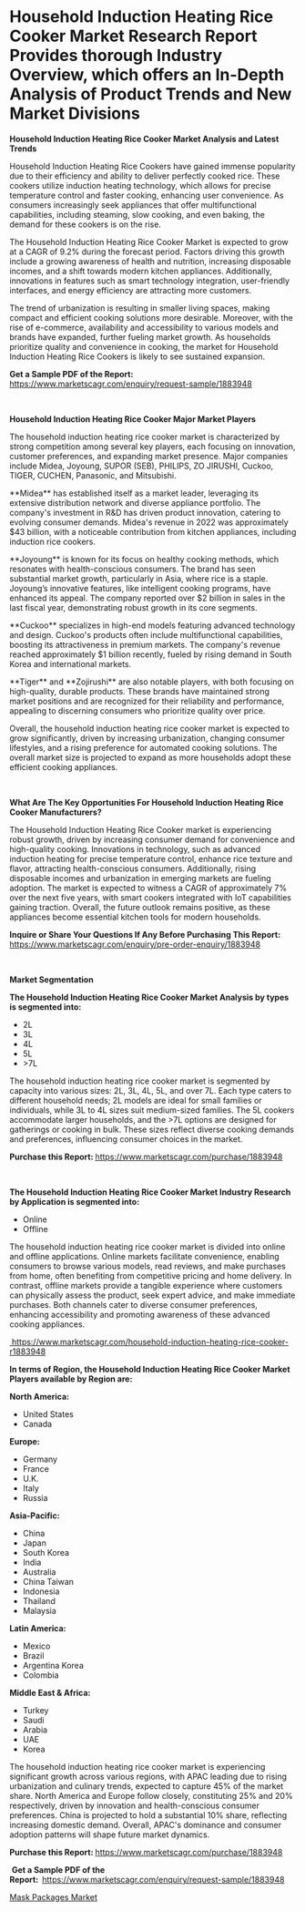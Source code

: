 <p><h1>Household Induction Heating Rice Cooker Market Research Report Provides thorough Industry Overview, which offers an In-Depth Analysis of Product Trends and New Market Divisions</h1></p><p><strong>Household Induction Heating Rice Cooker Market Analysis and Latest Trends</strong></p>
<p><p>Household Induction Heating Rice Cookers have gained immense popularity due to their efficiency and ability to deliver perfectly cooked rice. These cookers utilize induction heating technology, which allows for precise temperature control and faster cooking, enhancing user convenience. As consumers increasingly seek appliances that offer multifunctional capabilities, including steaming, slow cooking, and even baking, the demand for these cookers is on the rise.</p><p>The Household Induction Heating Rice Cooker Market is expected to grow at a CAGR of 9.2% during the forecast period. Factors driving this growth include a growing awareness of health and nutrition, increasing disposable incomes, and a shift towards modern kitchen appliances. Additionally, innovations in features such as smart technology integration, user-friendly interfaces, and energy efficiency are attracting more customers. </p><p>The trend of urbanization is resulting in smaller living spaces, making compact and efficient cooking solutions more desirable. Moreover, with the rise of e-commerce, availability and accessibility to various models and brands have expanded, further fueling market growth. As households prioritize quality and convenience in cooking, the market for Household Induction Heating Rice Cookers is likely to see sustained expansion.</p></p>
<p><strong>Get a Sample PDF of the Report:&nbsp;</strong> <a href="https://www.marketscagr.com/enquiry/request-sample/1883948?utm_campaign=1126&utm_medium=2&utm_source=Github&utm_content=ia&utm_term=07042025&utm_id=household-induction-heating-rice-cooker">https://www.marketscagr.com/enquiry/request-sample/1883948</a></p>
<p>&nbsp;</p>
<p><strong>Household Induction Heating Rice Cooker Major Market Players</strong></p>
<p><p>The household induction heating rice cooker market is characterized by strong competition among several key players, each focusing on innovation, customer preferences, and expanding market presence. Major companies include Midea, Joyoung, SUPOR (SEB), PHILIPS, ZO JIRUSHI, Cuckoo, TIGER, CUCHEN, Panasonic, and Mitsubishi.</p><p>**Midea** has established itself as a market leader, leveraging its extensive distribution network and diverse appliance portfolio. The company's investment in R&D has driven product innovation, catering to evolving consumer demands. Midea's revenue in 2022 was approximately $43 billion, with a noticeable contribution from kitchen appliances, including induction rice cookers.</p><p>**Joyoung** is known for its focus on healthy cooking methods, which resonates with health-conscious consumers. The brand has seen substantial market growth, particularly in Asia, where rice is a staple. Joyoung’s innovative features, like intelligent cooking programs, have enhanced its appeal. The company reported over $2 billion in sales in the last fiscal year, demonstrating robust growth in its core segments.</p><p>**Cuckoo** specializes in high-end models featuring advanced technology and design. Cuckoo's products often include multifunctional capabilities, boosting its attractiveness in premium markets. The company's revenue reached approximately $1 billion recently, fueled by rising demand in South Korea and international markets.</p><p>**Tiger** and **Zojirushi** are also notable players, with both focusing on high-quality, durable products. These brands have maintained strong market positions and are recognized for their reliability and performance, appealing to discerning consumers who prioritize quality over price.</p><p>Overall, the household induction heating rice cooker market is expected to grow significantly, driven by increasing urbanization, changing consumer lifestyles, and a rising preference for automated cooking solutions. The overall market size is projected to expand as more households adopt these efficient cooking appliances.</p></p>
<p>&nbsp;</p>
<p><strong>What Are The Key Opportunities For Household Induction Heating Rice Cooker Manufacturers?</strong></p>
<p><p>The Household Induction Heating Rice Cooker market is experiencing robust growth, driven by increasing consumer demand for convenience and high-quality cooking. Innovations in technology, such as advanced induction heating for precise temperature control, enhance rice texture and flavor, attracting health-conscious consumers. Additionally, rising disposable incomes and urbanization in emerging markets are fueling adoption. The market is expected to witness a CAGR of approximately 7% over the next five years, with smart cookers integrated with IoT capabilities gaining traction. Overall, the future outlook remains positive, as these appliances become essential kitchen tools for modern households.</p></p>
<p><strong>Inquire or Share Your Questions If Any Before Purchasing This Report:</strong> <a href="https://www.marketscagr.com/enquiry/pre-order-enquiry/1883948?utm_campaign=1126&utm_medium=2&utm_source=Github&utm_content=ia&utm_term=07042025&utm_id=household-induction-heating-rice-cooker">https://www.marketscagr.com/enquiry/pre-order-enquiry/1883948</a></p>
<p>&nbsp;</p>
<p><strong>Market Segmentation</strong></p>
<p><strong>The Household Induction Heating Rice Cooker Market Analysis by types is segmented into:</strong></p>
<p><ul><li>2L</li><li>3L</li><li>4L</li><li>5L</li><li>>7L</li></ul></p>
<p><p>The household induction heating rice cooker market is segmented by capacity into various sizes: 2L, 3L, 4L, 5L, and over 7L. Each type caters to different household needs; 2L models are ideal for small families or individuals, while 3L to 4L sizes suit medium-sized families. The 5L cookers accommodate larger households, and the >7L options are designed for gatherings or cooking in bulk. These sizes reflect diverse cooking demands and preferences, influencing consumer choices in the market.</p></p>
<p><strong>Purchase this Report:&nbsp;</strong><a href="https://www.marketscagr.com/purchase/1883948?utm_campaign=1126&utm_medium=2&utm_source=Github&utm_content=ia&utm_term=07042025&utm_id=household-induction-heating-rice-cooker">https://www.marketscagr.com/purchase/1883948</a></p>
<p>&nbsp;</p>
<p><strong>The Household Induction Heating Rice Cooker Market Industry Research by Application is segmented into:</strong></p>
<p><ul><li>Online</li><li>Offline</li></ul></p>
<p><p>The household induction heating rice cooker market is divided into online and offline applications. Online markets facilitate convenience, enabling consumers to browse various models, read reviews, and make purchases from home, often benefiting from competitive pricing and home delivery. In contrast, offline markets provide a tangible experience where customers can physically assess the product, seek expert advice, and make immediate purchases. Both channels cater to diverse consumer preferences, enhancing accessibility and promoting awareness of these advanced cooking appliances.</p></p>
<p><a href="https://www.marketscagr.com/household-induction-heating-rice-cooker-r1883948?utm_campaign=1126&utm_medium=2&utm_source=Github&utm_content=ia&utm_term=07042025&utm_id=household-induction-heating-rice-cooker">&nbsp;https://www.marketscagr.com/household-induction-heating-rice-cooker-r1883948</a></p>
<p><strong>In terms of Region, the Household Induction Heating Rice Cooker Market Players available by Region are:</strong></p>
<p>
    <p> <strong> North America: </strong>
        <ul>
            <li>United States</li>
            <li>Canada</li>
        </ul>
        </p> 
    <p> <strong> Europe: </strong>
        <ul>
            <li>Germany</li>
            <li>France</li>
            <li>U.K.</li>
            <li>Italy</li>
            <li>Russia</li>
        </ul>
        </p> 
    <p> <strong> Asia-Pacific: </strong>
        <ul>
            <li>China</li>
            <li>Japan</li>
            <li>South Korea</li>
            <li>India</li>
            <li>Australia</li>
            <li>China Taiwan</li>
            <li>Indonesia</li>
            <li>Thailand</li>
            <li>Malaysia</li>
        </ul>
        </p> 
    <p> <strong> Latin America: </strong>
        <ul>
            <li>Mexico</li>
            <li>Brazil</li>
            <li>Argentina Korea</li>
            <li>Colombia</li>
        </ul>
        </p> 
    <p> <strong> Middle East & Africa: </strong>
        <ul>
            <li>Turkey</li>
            <li>Saudi</li>
            <li>Arabia</li>
            <li>UAE</li>
            <li>Korea</li>
        </ul>
    </p>
    </p>
<p><p>The household induction heating rice cooker market is experiencing significant growth across various regions, with APAC leading due to rising urbanization and culinary trends, expected to capture 45% of the market share. North America and Europe follow closely, constituting 25% and 20% respectively, driven by innovation and health-conscious consumer preferences. China is projected to hold a substantial 10% share, reflecting increasing domestic demand. Overall, APAC's dominance and consumer adoption patterns will shape future market dynamics.</p></p>
<p><strong>Purchase this Report: </strong><a href="https://www.marketscagr.com/purchase/1883948?utm_campaign=1126&utm_medium=2&utm_source=Github&utm_content=ia&utm_term=07042025&utm_id=household-induction-heating-rice-cooker">https://www.marketscagr.com/purchase/1883948</a></p>
<p>&nbsp;<strong>Get a Sample PDF of the Report:&nbsp;&nbsp;</strong><a href="https://www.marketscagr.com/enquiry/request-sample/1883948?utm_campaign=1126&utm_medium=2&utm_source=Github&utm_content=ia&utm_term=07042025&utm_id=household-induction-heating-rice-cooker">https://www.marketscagr.com/enquiry/request-sample/1883948</a></p>
<p><strong></strong></p>
<p><p><a href="https://github.com/julyju69/Market-Research-Report-List-6/blob/main/mask-packages-market.md?utm_campaign=1126&utm_medium=2&utm_source=Github&utm_content=ia&utm_term=07042025&utm_id=household-induction-heating-rice-cooker">Mask Packages Market</a></p></p>